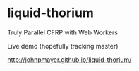 liquid-thorium
==============

Truly Parallel CFRP with Web Workers

Live demo (hopefully tracking master)

http://johnpmayer.github.io/liquid-thorium/
